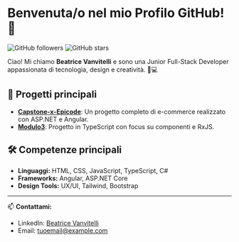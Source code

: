 # Benvenuta/o nel mio Profilo GitHub! 👋

![GitHub followers](https://img.shields.io/github/followers/BeatriceV96?style=social)
![GitHub stars](https://img.shields.io/github/stars/BeatriceV96?style=social)

Ciao! Mi chiamo **Beatrice Vanvitelli** e sono una Junior Full-Stack Developer appassionata di tecnologia, design e creatività. 🎨💻

## 📌 Progetti principali
- **[Capstone-x-Epicode](https://github.com/BeatriceV96/Capstone-x-Epicode)**: Un progetto completo di e-commerce realizzato con ASP.NET e Angular.
- **[Modulo3](https://github.com/BeatriceV96/Modulo3)**: Progetto in TypeScript con focus su componenti e RxJS.

## 🛠️ Competenze principali
- **Linguaggi:** HTML, CSS, JavaScript, TypeScript, C#
- **Frameworks:** Angular, ASP.NET Core
- **Design Tools:** UX/UI, Tailwind, Bootstrap

---

📫 **Contattami:**
- LinkedIn: [Beatrice Vanvitelli](https://linkedin.com/in/beatrice-vanvitelli-81926a252)
- Email: [tuoemail@example.com](mailto:tuoemail@example.com)

<!--
**BeatriceV96/BeatriceV96** is a ✨ _special_ ✨ repository because its `README.md` (this file) appears on your GitHub profile.

Here are some ideas to get you started:

- 🔭 I’m currently working on ...
- 🌱 I’m currently learning ...
- 👯 I’m looking to collaborate on ...
- 🤔 I’m looking for help with ...
- 💬 Ask me about ...
- 📫 How to reach me: ...
- 😄 Pronouns: ...
- ⚡ Fun fact: ...
-->
